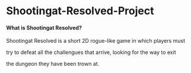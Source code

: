 # Shootingat-Resolved-Project

<h4>What is Shootingat Resolved?</h4>
<p>Shootingat Resolved is a short 2D rogue-like game in which players must</p>
<p>try to defeat all the challengues that arrive, looking for the way to exit</p>
<p>the dungeon they have been trown at.</p>

<p><a href="images/captura_1.png"></a></p>
<br>
<p><a href="images/captura_2.png"></a></p>
